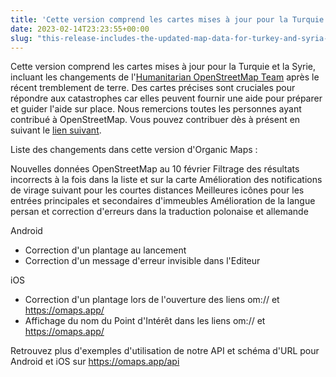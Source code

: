 ```yaml
---
title: 'Cette version comprend les cartes mises à jour pour la Turquie et la Syrie, incluant les changements de l'Humanitarian OpenStreetMap Team après le récent tremblement de terre'
date: 2023-02-14T23:23:55+00:00
slug: "this-release-includes-the-updated-map-data-for-turkey-and-syria-including-the-humanitarian-openstreetmap-team-changes-after-the-recent-earthquake"
---
```


Cette version comprend les cartes mises à jour pour la Turquie et la Syrie, incluant les changements de l'[Humanitarian OpenStreetMap Team](https://www.hotosm.org/) après le récent tremblement de terre. Des cartes précises sont cruciales pour répondre aux catastrophes car elles peuvent fournir une aide pour préparer et guider l'aide sur place. Nous remercions toutes les personnes ayant contribué à OpenStreetMap. Vous pouvez contribuer dès à présent en suivant le [lien suivant](https://www.openstreetmap.org/user/Heather%20Leson/diary/400951).

Liste des changements dans cette version d'Organic Maps :

Nouvelles données OpenStreetMap au 10 février
Filtrage des résultats incorrects à la fois dans la liste et sur la carte
Amélioration des notifications de virage suivant pour les courtes distances
Meilleures icônes pour les entrées principales et secondaires d'immeubles
Amélioration de la langue persan et correction d'erreurs dans la traduction polonaise et allemande

Android

- Correction d'un plantage au lancement
- Correction d'un message d'erreur invisible dans l'Editeur

iOS

- Correction d'un plantage lors de l'ouverture des liens om:// et https://omaps.app/
- Affichage du nom du Point d'Intérêt dans les liens om:// et https://omaps.app/

Retrouvez plus d'exemples d'utilisation de notre API et schéma d'URL pour Android et iOS sur https://omaps.app/api
